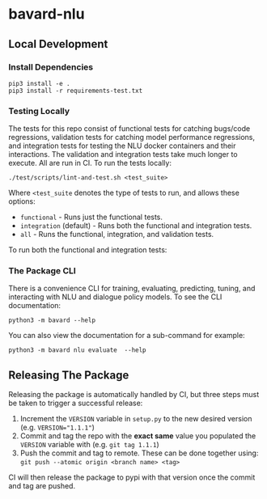 # bavard-nlu

## Local Development

### Install Dependencies

```
pip3 install -e .
pip3 install -r requirements-test.txt
```

### Testing Locally

The tests for this repo consist of functional tests for catching bugs/code regressions, validation tests for catching model performance regressions, and integration tests for testing the NLU docker containers and their interactions. The validation and integration tests take much longer to execute. All are run in CI. To run the tests locally:

```
./test/scripts/lint-and-test.sh <test_suite>
```

Where `<test_suite` denotes the type of tests to run, and allows these options:
- `functional` - Runs just the functional tests.
- `integration` (default) - Runs both the functional and integration tests.
- `all` - Runs the functional, integration, and validation tests.

To run both the functional and integration tests:

### The Package CLI

There is a convenience CLI for training, evaluating, predicting, tuning, and interacting with NLU and dialogue policy models. To see the CLI documentation:

```
python3 -m bavard --help
```

You can also view the documentation for a sub-command for example:

```
python3 -m bavard nlu evaluate  --help
```

## Releasing The Package

Releasing the package is automatically handled by CI, but three steps must be taken to trigger a successful release:

1. Increment the `VERSION` variable in `setup.py` to the new desired version (e.g. `VERSION="1.1.1"`)
2. Commit and tag the repo with the **exact same** value you populated the `VERSION` variable with (e.g. `git tag 1.1.1`)
3. Push the commit and tag to remote. These can be done together using: `git push --atomic origin <branch name> <tag>`

CI will then release the package to pypi with that version once the commit and tag are pushed.
